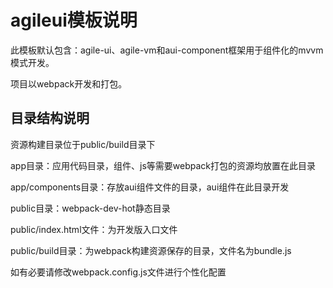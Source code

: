 # agileui模板说明

此模板默认包含：agile-ui、agile-vm和aui-component框架用于组件化的mvvm模式开发。

项目以webpack开发和打包。

## 目录结构说明

资源构建目录位于public/build目录下

app目录：应用代码目录，组件、js等需要webpack打包的资源均放置在此目录

app/components目录：存放aui组件文件的目录，aui组件在此目录开发

public目录：webpack-dev-hot静态目录

public/index.html文件：为开发版入口文件

public/build目录：为webpack构建资源保存的目录，文件名为bundle.js


如有必要请修改webpack.config.js文件进行个性化配置

